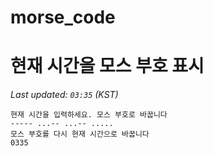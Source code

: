 # morse_code
# 현재 시간을 모스 부호 표시
<!-- MORSE_TIME_START -->
_Last updated: `03:35` (KST)_

```
현재 시간을 입력하세요. 모스 부호로 바꿉니다
----- ...-- ...-- .....
모스 부호를 다시 현재 시간으로 바꿉니다
0335
```
<!-- MORSE_TIME_END -->
